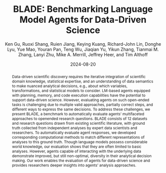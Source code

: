 ---
abstract: Data-driven scientific discovery requires the iterative integration of scientific
  domain knowledge, statistical expertise, and an understanding of data semantics
  to make nuanced analytical decisions, e.g., about which variables, transformations,
  and statistical models to consider. LM-based agents equipped with planning, memory,
  and code execution capabilities have the potential to support data-driven science.
  However, evaluating agents on such open-ended tasks is challenging due to multiple
  valid approaches, partially correct steps, and different ways to express the same
  decisions. To address these challenges, we present BLADE, a benchmark to automatically
  evaluate agents’ multifaceted approaches to openended research questions. BLADE
  consists of 12 datasets and research questions drawn from existing scientific literature,
  with ground truth collected from independent analyses by expert data scientists
  and researchers. To automatically evaluate agent responses, we developed corresponding
  computational methods to match different representations of analyses to this ground
  truth. Though language models possess considerable world knowledge, our evaluation
  shows that they are often limited to basic analyses. However, agents capable of
  interacting with the underlying data demonstrate improved, but still non-optimal,
  diversity in their analytical decision making. Our work enables the evaluation of
  agents for data-driven science and provides researchers deeper insights into agents’
  analysis approaches.
author: Ken Gu, Ruoxi Shang, Ruien Jiang, Keying Kuang, Richard-John Lin, Donghe Lyu,
  Yue Mao, Youran Pan, Teng Wu, Jiaqian Yu, Yikun Zhang, Tianmai M. Zhang, Lanyi Zhu,
  Mike A. Merrill, Jeffrey Heer, and Tim Althoff
venue: EMNLP
year: '2024'
date: '2024-08-20'
eprint: '2408.09667'
eprintclass: cs
eprinttype: arXiv
file: /Users/michaelmerrill/Zotero/storage/NL25CLMM/Gu et al. - 2024 - BLADE Benchmarking
  Language Model Agents for Data.pdf
key: guBLADEBenchmarkingLanguage2024a
keywords: Computer Science - Computation and Language
langid: english
pdf_path: resources/pubpdfs/guBLADEBenchmarkingLanguage2024a.pdf
pubstate: prepublished
shorttitle: '{{BLADE}}'
thumb_path: resources/thumbnails/guBLADEBenchmarkingLanguage2024a.png
title: '  BLADE: Benchmarking Language Model Agents for Data-Driven Science'
url: http://arxiv.org/abs/2408.09667
urldate: '2024-09-30'
---
